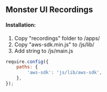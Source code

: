 ## Monster UI Recordings

#### Installation:

1. Copy "recordings" folder to /apps/
2. Copy "aws-sdk.min.js" to /js/lib/
3. Add string to /js/main.js

```javascript
require.config({
    paths: {
        'aws-sdk': 'js/lib/aws-sdk',
    },
});
```